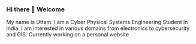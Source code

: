 ### Hi there 👋 Welcome
My name is Uttam. I am a Cyber Physical Systems Engineering Student in India.
I am interested in various domains from electronics to cybersecurity and GIS. 
Currently working on a personal website
